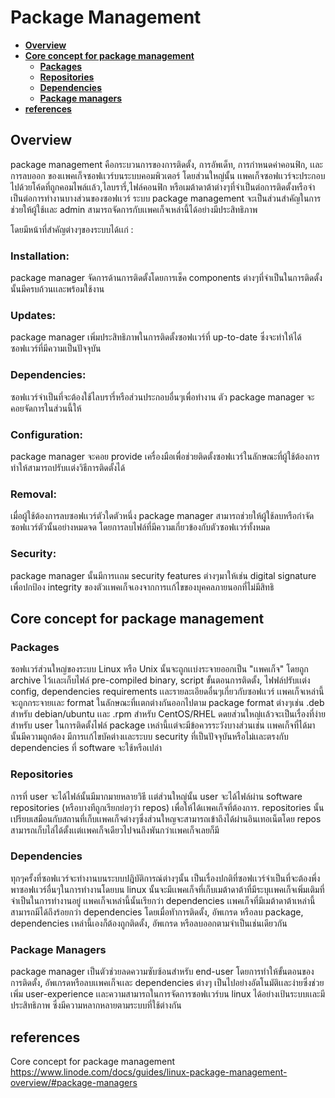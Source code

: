# Package Management
- [**Overview**](#overview)
- [**Core concept for package management**](#core-concept-for-package-management)
    - [**Packages**](#packages)
    - [**Repositories**](#repositories)
    - [**Dependencies**](#dependencies-1)
    - [**Package managers**](#package-managers)
- [**references**](#references)

## Overview
package management คือกระบวนการของการติดตั้ง, การอัพเด็ท, การกําหนดค่าคอนฟิก, เเละการลบออก ของเเพคเก็จซอฟเเวร์บนระบบคอมพิวเตอร์ โดยส่วนใหญ่นั้น เเพคเก็จซอฟเเวร์จะประกอบไปด้วยโค้ดที่ถูกคอมไพล์เเล้ว,ไลบรารี่,ไฟล์คอนฟิก หรือเมต้าดาต้าต่างๆที่จําเป็นต่อการติดตั้งหรือจําเป็นต่อการทํางานบางส่วนของซอฟเเวร์ ระบบ package management จะเป็นส่วนสําคัญในการช่วยให้ผู้ใช้เเละ admin สามารถจัดการกับเเพคเก็จเหล่านี้ได้อย่างมีประสิทธิภาพ

โดยมีหน้าที่สําคัญต่างๆของระบบได้เเก่ :

### Installation:
package manager จัดการด้านการติดตั้งโดยการเช็ค components ต่างๆที่จําเป็นในการติดตั้งนั้นมีครบถ้วนเเละพร้อมใช้งาน
### Updates:
package manager เพิ่มประสิทธิภาพในการติดตั้งซอฟเเวร์ที่ up-to-date ซึ่งจะทําให้ได้ซอฟเเวร์ที่มีความเป็นปัจจุบัน
### Dependencies: 
ซอฟเเวร์จําเป็นที่จะต้องใช้ไลบรารี่หรือส่วนประกอบอื่นๆเพื่อทํางาน ตัว package manager จะคอยจัดการในส่วนนี้ให้
### Configuration: 
package manager จะคอย provide เครื่องมือเพื่อช่วยติดตั้งซอฟเเวร์ในลักษณะที่ผู้ใช้ต้องการ ทําให้สามารถปรับเเต่งวิธีการติดตั้งได้
### Removal:
เมื่อผู้ใช้ต้องการลบซอฟเเวร์ตัวใดตัวหนึ่ง package manager สามารถช่วยให้ผู้ใช้ลบหรือกําจัดซอฟเเวร์ตัวนั้นอย่างหมดจด โดยการลบไฟล์ที่มีความเกี่ยวข้องกับตัวซอฟเเวร์ทั้งหมด
### Security:
package manager นั้นมีการเเถม security features ต่างๆมาให้เช่น digital signature เพื่อปกป้อง integrity ของตัวเเพคเก็จเองจากการเเก้ไขของบุคคลภายนอกที่ไม่มีสิทธิ

## Core concept for package management

### Packages
ซอฟเเวร์ส่วนใหญ่ของระบบ Linux หรือ Unix นั้นจะถูกเเบ่งระจายออกเป็น "เเพคเก็จ" โดยถูก archive ไว้เเละเก็บไฟล์ pre-compiled binary, script ขั้นตอนการติดตั้ง, ไฟฟล์ปรับเเต่ง config, dependencies requirements เเละรายละเอียดอื่นๆเกี่ยวกับซอฟเเวร์ เเพคเก็จเหล่านี้จะถูกกระจายเเละ format ในลักษณะที่เเตกต่างกันออกไปตาม package format ต่างๆเช่น .deb สําหรับ debian/ubuntu เเละ .rpm สําหรับ CentOS/RHEL ดดยส่วนใหญ่เเล้วจะเป็นเรื่องที่ง่ายสําหรับ user ในการติดตั้งไฟล์ package เหล่านี้เเต่จะมีข้อควรระวังบางส่วนเช่น เเพคเก็จที่ได้มานั้นมีความถูกต้อง มีการเเก้ไขบัคต่างเเละระบบ security ที่เป็นปัจจุบันหรือไม่เเละตรงกับ dependencies ที่ software จะใช้หรือเปล่า

### Repositories
การที่ user จะได้ไฟล์นั้นมีมากมายหลายวิธี เเต่ส่วนใหญ่นั้น user จะได้ไฟล์ผ่าน software repositories (หรือบางทีถูกเรียกย่อๆว่า repos) เพื่อให้ได้เเพคเก็จที่ต้องการ. repositories นั้นเปรียบเสมือนกับสถานที่เก็บเเพคเก็จต่างๆซึ่งส่วนใหญจะสามารถเข้าถึงได้ผ่านอินเทอเน็ตโดย repos สามารถเก็บไล่ได้ตั้งเเต่เเพคเก็จเดียวไปจนถึงพันกว่าเเพคเก็จเลยก็มี

### Dependencies
ทุกๆครั้งที่ซอฟเเวร์จะทํางานบนระบบปฎิบัติการณ์ต่างๆนั้น เป็นเรื่องปกติที่ซอฟเเวร์จําเป็นที่จะต้องพึ่งพาซอฟเเวร์อื่นๆในการทํางานโดยบน linux นั้นจะมีเเพคเก็จที่เก็บเมต้าดาต้าที่มีระบุเเพคเก็จเพิ่มเติมที่จําเป็นในการทํางานอยู่ เเพคเก็จเหล่านี้นั้นเรียกว่า dependencies เเพคเก็จที่มีเมต้าดาต้าเหล่านี้สามารถมีได้ถึงร้อยกว่า dependencies โดยเมื่อทัาการติดตั้ง, อัพเกรด หรือลบ package, dependencies เหล่านี้เองก็ต้องถูกติดตั้ง, อัพเกรด หรือลบออกตามจําเป็นเช่นเดียวกัน

### Package Managers
package manager เป็นตัวช่วยลดความซับซ้อนสําหรับ end-user โดยการทําให้ขั้นตอนของการติดตั้ง, อัพเกรดหรือลบเเพคเก็จเเละ dependencies ต่างๆ เป็นไปอย่างอัตโนมัติเเละง่ายซึ่งช่วยเพิ่ม user-experience เเละความสามารถในการจัดการซอฟเเวร์บน linux ได้อย่างเป้นระบบเเละมีประสิทธิภาพ ซึ่งมีความหลากหลายตามระบบที่ใช้ต่างกัน

## references
Core concept for package management
https://www.linode.com/docs/guides/linux-package-management-overview/#package-managers